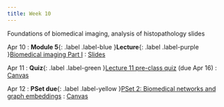 ```yaml
---
title: Week 10
---
```


Foundations of biomedical imaging, analysis of histopathology slides

Apr 10
: **Module 5**{: .label .label-blue }**Lecture**{: .label .label-purple }[Biomedical imaging Part I](#)
  : [Slides](#)

Apr 11
: **Quiz**{: .label .label-green }[Lecture 11 pre-class quiz](#) (due Apr 16)
  : [Canvas](https://canvas.harvard.edu/courses/117878)

Apr 12
: **PSet due**{: .label .label-yellow }[PSet 2: Biomedical networks and graph embeddings](#)
  : [Canvas](https://canvas.harvard.edu/courses/117878)